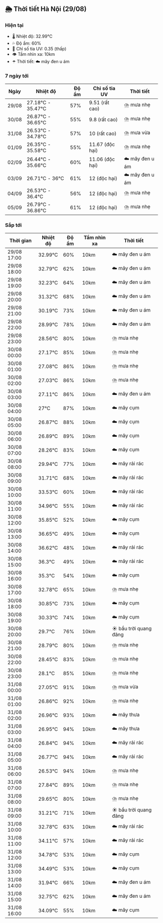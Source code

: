 ## 🌦️ Thời tiết Hà Nội (29/08)

### Hiện tại

- 🌡️ Nhiệt độ: 32.99℃
- 💦 Độ ẩm: 60%
- 🌟 Chỉ số tia UV: 0.35 (thấp)
- 👁️ Tầm nhìn xa: 10km
- ☂️ Thời tiết: ☁️ mây đen u ám

### 7 ngày tới

| Ngày | Nhiệt độ | Độ ẩm | Chỉ số tia UV | Thời tiết |
| --- | --- | --- | --- | --- |
| 29/08 | 27.18℃ - 35.47℃ | 57% | 9.51 (rất cao) | ⛈️ mưa nhẹ |
| 30/08 | 26.87℃ - 36.65℃ | 55% | 9.8 (rất cao) | ⛈️ mưa nhẹ |
| 31/08 | 26.53℃ - 34.78℃ | 57% | 10 (rất cao) | ⛈️ mưa vừa |
| 01/09 | 26.35℃ - 35.58℃ | 55% | 11.67 (độc hại) | ⛈️ mưa nhẹ |
| 02/09 | 26.44℃ - 35.66℃ | 60% | 11.06 (độc hại) | ☁️ mây đen u ám |
| 03/09 | 26.71℃ - 36℃ | 61% | 12 (độc hại) | ☁️ mây đen u ám |
| 04/09 | 26.53℃ - 36.4℃ | 56% | 12 (độc hại) | ⛈️ mưa nhẹ |
| 05/09 | 26.79℃ - 36.86℃ | 61% | 12 (độc hại) | ⛈️ mưa nhẹ |

### Sắp tới

| Thời gian | Nhiệt độ | Độ ẩm | Tầm nhìn xa | Thời tiết |
| --- | --- | --- | --- | --- |
| 29/08 17:00 | 32.99℃ | 60% | 10km | ☁️ mây đen u ám |
| 29/08 18:00 | 32.79℃ | 62% | 10km | ☁️ mây đen u ám |
| 29/08 19:00 | 32.23℃ | 64% | 10km | ☁️ mây đen u ám |
| 29/08 20:00 | 31.32℃ | 68% | 10km | ☁️ mây đen u ám |
| 29/08 21:00 | 30.19℃ | 73% | 10km | ☁️ mây đen u ám |
| 29/08 22:00 | 28.99℃ | 78% | 10km | ☁️ mây đen u ám |
| 29/08 23:00 | 28.56℃ | 80% | 10km | ⛈️ mưa nhẹ |
| 30/08 00:00 | 27.17℃ | 85% | 10km | ⛈️ mưa nhẹ |
| 30/08 01:00 | 27.08℃ | 86% | 10km | ⛈️ mưa nhẹ |
| 30/08 02:00 | 27.03℃ | 86% | 10km | ⛈️ mưa nhẹ |
| 30/08 03:00 | 27.11℃ | 86% | 10km | ☁️ mây đen u ám |
| 30/08 04:00 | 27℃ | 87% | 10km | ☁️ mây cụm |
| 30/08 05:00 | 26.87℃ | 88% | 10km | ☁️ mây cụm |
| 30/08 06:00 | 26.89℃ | 89% | 10km | ☁️ mây cụm |
| 30/08 07:00 | 28.26℃ | 83% | 10km | ☁️ mây cụm |
| 30/08 08:00 | 29.94℃ | 77% | 10km | ☁️ mây rải rác |
| 30/08 09:00 | 31.71℃ | 68% | 10km | ☁️ mây rải rác |
| 30/08 10:00 | 33.53℃ | 60% | 10km | ☁️ mây rải rác |
| 30/08 11:00 | 34.96℃ | 55% | 10km | ☁️ mây rải rác |
| 30/08 12:00 | 35.85℃ | 52% | 10km | ☁️ mây cụm |
| 30/08 13:00 | 36.65℃ | 49% | 10km | ☁️ mây cụm |
| 30/08 14:00 | 36.62℃ | 48% | 10km | ☁️ mây rải rác |
| 30/08 15:00 | 36.3℃ | 49% | 10km | ☁️ mây rải rác |
| 30/08 16:00 | 35.3℃ | 54% | 10km | ☁️ mây cụm |
| 30/08 17:00 | 32.78℃ | 65% | 10km | ⛈️ mưa nhẹ |
| 30/08 18:00 | 30.85℃ | 73% | 10km | ☁️ mây cụm |
| 30/08 19:00 | 30.33℃ | 74% | 10km | ☁️ mây cụm |
| 30/08 20:00 | 29.7℃ | 76% | 10km | ☀️ bầu trời quang đãng |
| 30/08 21:00 | 28.79℃ | 80% | 10km | ⛈️ mưa nhẹ |
| 30/08 22:00 | 28.45℃ | 83% | 10km | ⛈️ mưa nhẹ |
| 30/08 23:00 | 28.1℃ | 85% | 10km | ⛈️ mưa nhẹ |
| 31/08 00:00 | 27.05℃ | 91% | 10km | ⛈️ mưa vừa |
| 31/08 01:00 | 26.86℃ | 92% | 10km | ⛈️ mưa nhẹ |
| 31/08 02:00 | 26.96℃ | 93% | 10km | ☁️ mây thưa |
| 31/08 03:00 | 26.95℃ | 94% | 10km | ☁️ mây thưa |
| 31/08 04:00 | 26.84℃ | 94% | 10km | ☁️ mây rải rác |
| 31/08 05:00 | 26.77℃ | 94% | 10km | ☁️ mây rải rác |
| 31/08 06:00 | 26.53℃ | 94% | 10km | ⛈️ mưa nhẹ |
| 31/08 07:00 | 27.84℃ | 89% | 10km | ⛈️ mưa nhẹ |
| 31/08 08:00 | 29.65℃ | 80% | 10km | ⛈️ mưa nhẹ |
| 31/08 09:00 | 31.21℃ | 71% | 10km | ☀️ bầu trời quang đãng |
| 31/08 10:00 | 32.78℃ | 63% | 10km | ☁️ mây rải rác |
| 31/08 11:00 | 34.11℃ | 57% | 10km | ☁️ mây rải rác |
| 31/08 12:00 | 34.78℃ | 53% | 10km | ☁️ mây cụm |
| 31/08 13:00 | 34.49℃ | 53% | 10km | ☁️ mây cụm |
| 31/08 14:00 | 31.94℃ | 66% | 10km | ☁️ mây đen u ám |
| 31/08 15:00 | 32.75℃ | 62% | 10km | ☁️ mây đen u ám |
| 31/08 16:00 | 34.09℃ | 55% | 10km | ☁️ mây cụm |
